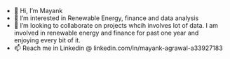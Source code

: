 - 👋 Hi, I’m Mayank
- 👀 I’m interested in Renewable Energy, finance and data analysis 
- 💞️ I’m looking to collaborate on projects whcih involves lot of data. I am involved in renewable energy and finance for past one year and enjoying every bit of it.
- 📫 Reach me in Linkedin @ linkedin.com/in/mayank-agrawal-a33927183

<!---
mayankagl22/mayankagl22 is a ✨ special ✨ repository because its `README.md` (this file) appears on your GitHub profile.
You can click the Preview link to take a look at your changes.
--->

